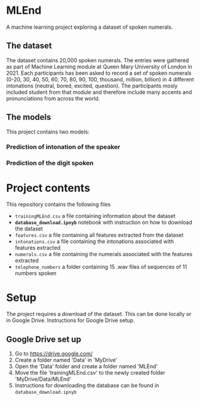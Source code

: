 # MLEnd
A machine learning project exploring a dataset of spoken numerals.

## The dataset
The dataset contains 20,000 spoken numerals. The entries were gathered as part of Machine Learning module at Queen Mary University of London in 2021.
Each participants has been asked to record a set of spoken numerals (0-20, 30, 40, 50, 60, 70, 80, 90, 100, thousand, million, billion) in 4 different intonations (neutral, bored, excited, question). The participants mosly included student from that module and therefore include many accents and pronunciations from across the world.

## The models
This project contains two models:
### Prediction of intonation of the speaker
### Prediction of the digit spoken

# Project contents
This repository contains the following files
- `trainingMLEnd.csv` a file containing information about the dataset
- **`database_download.ipnyb`** notebook with instruction on how to download the dataset
- `features.csv` a file containing all features extracted from the dataset
- `intonations.csv` a file containing the intonations associated with features extracted
- `numerals.csv` a file containing the numerals associated with the features extracted
- `telephone_numbers` a folder containing 15 .wav files of sequences of 11 numbers spoken

# Setup
The project requires a download of the dataset. This can be done locally or in Google Drive. Instructions for Google Drive setup.

## Google Drive set up
1. Go to https://drive.google.com/
2. Create a folder named 'Data' in 'MyDrive'
3. Open the 'Data' folder and create a folder named 'MLEnd'
4. Move the file 'trainingMLEnd.csv' to the newly created folder 'MyDrive/Data/MLEnd'
5. Instructions for downloading the database can be found in `database_download.ipnyb`


